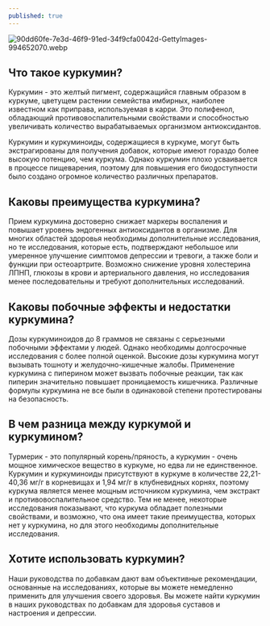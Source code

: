 ```yaml
---
published: true
---
```


![90dd60fe-7e3d-46f9-91ed-34f9cfa0042d-GettyImages-994652070.webp]({{site.baseurl}}/_posts/90dd60fe-7e3d-46f9-91ed-34f9cfa0042d-GettyImages-994652070.webp)

## Что такое куркумин?
Куркумин - это желтый пигмент, содержащийся главным образом в куркуме, цветущем растении семейства имбирных, наиболее известном как приправа, используемая в карри. Это полифенол, обладающий противовоспалительными свойствами и способностью увеличивать количество вырабатываемых организмом антиоксидантов.

Куркумин и куркуминоиды, содержащиеся в куркуме, могут быть экстрагированы для получения добавок, которые имеют гораздо более высокую потенцию, чем куркума. Однако куркумин плохо усваивается в процессе пищеварения, поэтому для повышения его биодоступности было создано огромное количество различных препаратов.

## Каковы преимущества куркумина?
Прием куркумина достоверно снижает маркеры воспаления и повышает уровень эндогенных антиоксидантов в организме. Для многих областей здоровья необходимы дополнительные исследования, но те исследования, которые есть, подтверждают небольшое или умеренное улучшение симптомов депрессии и тревоги, а также боли и функции при остеоартрите. Возможно снижение уровня холестерина ЛПНП, глюкозы в крови и артериального давления, но исследования менее последовательны и требуют дополнительных исследований.

## Каковы побочные эффекты и недостатки куркумина?
Дозы куркуминоидов до 8 граммов не связаны с серьезными побочными эффектами у людей. Однако необходимы долгосрочные исследования с более полной оценкой. Высокие дозы куркумина могут вызывать тошноту и желудочно-кишечные жалобы. Применение куркумина с пиперином может вызвать побочные реакции, так как пиперин значительно повышает проницаемость кишечника. Различные формулы куркумина не все были в одинаковой степени протестированы на безопасность.

## В чем разница между куркумой и куркумином?
Турмерик - это популярный корень/пряность, а куркумин - очень мощное химическое вещество в куркуме, но едва ли не единственное. Куркумин и куркуминоиды присутствуют в куркуме в количестве 22,21-40,36 мг/г в корневищах и 1,94 мг/г в клубневидных корнях, поэтому куркума является менее мощным источником куркумина, чем экстракт и противовоспалительное средство. Тем не менее, некоторые исследования показывают, что куркума обладает полезными свойствами, и возможно, что она имеет такие преимущества, которых нет у куркумина, но для этого необходимы дополнительные исследования.

## Хотите использовать куркумин?
Наши руководства по добавкам дают вам объективные рекомендации, основанные на исследованиях, которые вы можете немедленно применить для улучшения своего здоровья. Вы можете найти куркумин в наших руководствах по добавкам для здоровья суставов и настроения и депрессии.
